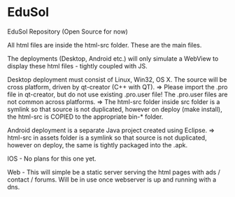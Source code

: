 EduSol
======

EduSol Repository (Open Source for now)

All html files are inside the html-src folder. These are the main files.

The deployments (Desktop, Android etc.) will only simulate a WebView to display these html files - tightly coupled with JS.

Desktop deployment must consist of Linux, Win32, OS X. The source will be cross platform, driven by qt-creator (C++ with QT).
=> Please import the .pro file in qt-creator, but do not use existing .pro.user file! The .pro.user files are not common across platforms.
=> The html-src folder inside src folder is a symlink so that source is not duplicated, however on deploy (make install), the html-src is COPIED to the appropriate bin-* folder.

Android deployment is a separate Java project created using Eclipse.
=> html-src in assets folder is a symlink so that source is not duplicated, however on deploy, the same is tightly packaged into the .apk.

IOS - No plans for this one yet.

Web - This will simple be a static server serving the html pages with ads / contact / forums. Will be in use once webserver is up and running with a dns.
